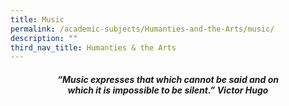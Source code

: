 ```yaml
---
title: Music
permalink: /academic-subjects/Humanties-and-the-Arts/music/
description: ""
third_nav_title: Humanties & the Arts
---
```

<center><h4><em>“Music expresses that which cannot be said and on<br>which it is impossible to be silent.”
	<b>Victor Hugo</b></em></h4></center>
